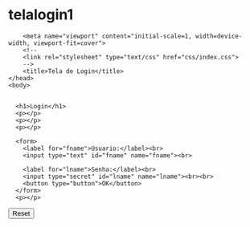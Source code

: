 # telalogin1



<!DOCTYPE html>
<html>
    <head>
        <!--
        <meta http-equiv="Content-Security-Policy" content="default-src 'self' data: gap: https://ssl.gstatic.com 'unsafe-eval'; style-src 'self' 'unsafe-inline'; media-src *; img-src 'self' data: content:;">
        -->
        <meta name="format-detection" content="telephone=no">
        <meta name="msapplication-tap-highlight" content="no">

        <meta name="viewport" content="initial-scale=1, width=device-width, viewport-fit=cover">
        <!--
        <link rel="stylesheet" type="text/css" href="css/index.css">
        -->
        <title>Tela de Login</title>
    </head>
    <body>


      <h1>Login</h1>
      <p></p>
      <p></p>
      <p></p>
      
      <form>
        <label for="fname">Usuario:</label><br>
        <input type="text" id="fname" name="fname"><br>

        <label for="lname">Senha:</label><br>
        <input type="secret" id="lname" name="lname"><br><br>
        <button type="button">OK</button>
      </form> 
      <p></p>
<input type="reset">
        <script type="text/javascript" src="cordova.js"></script>
        <script type="text/javascript" src="js/index.js"></script>
    </body>
</html>
